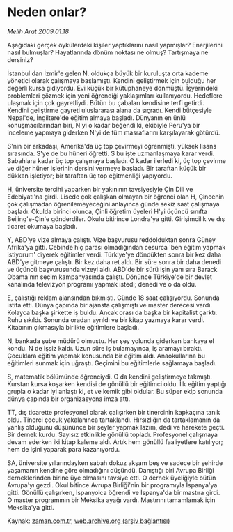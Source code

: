 # Neden onlar?

*Melih Arat 2009.01.18*

<td class="columnist-detail">
<p>Aşağıdaki gerçek öykülerdeki kişiler yaptıklarını nasıl yapmışlar? Enerjilerini nasıl bulmuşlar? Hayatlarında dönüm noktası ne olmuş? Tartışmaya ne dersiniz?</p>
<p>
<div id="haberMetinDiv">
<p> İstanbul'dan İzmir'e gelen N. oldukça büyük bir kuruluşta orta kademe yönetici olarak çalışmaya başlamıştı. Kendini geliştirmek için bulduğu her değerli kursa gidiyordu. Evi küçük bir kütüphaneye dönmüştü. İşyerindeki problemleri çözmek için yeni öğrendiği yaklaşımları kullanıyordu. Hedeflere ulaşmak için çok gayretliydi. Bütün bu çabaları kendisine terfi getirdi. Kendini geliştirme gayreti uluslararası alana da sıçradı. Kendi bütçesiyle Nepal'de, İngiltere'de eğitim almaya başladı. Dünyanın en ünlü konuşmacılarından biri, N'yi o kadar beğendi ki, ekibiyle Peru'ya bir inceleme yapmaya giderken N'yi de tüm masraflarını karşılayarak götürdü. 
<p> S'nin bir arkadaşı, Amerika'da üç top çevirmeyi öğrenmişti, yüksek lisans sırasında. S'ye de bu hüneri öğretti. S bu işte uzmanlaşmaya karar verdi. Sabahlara kadar üç top çalışmaya başladı. O kadar ilerledi ki, üç top çevirme ve diğer hüner işlerinin dersini vermeye başladı. Bir taraftan küçük bir dükkan işletiyor; bir taraftan üç top eğitmenliği yapıyordu. 
<p> H, üniversite tercihi yaparken bir yakınının tavsiyesiyle Çin Dili ve Edebiyatı'na girdi. Lisede çok çalışkan olmayan bir öğrenci olan H, Çincenin çok çalışmadan öğrenilemeyeceğini anlayınca günde sekiz saat çalışmaya başladı. Okulda birinci olunca, Çinli öğretim üyeleri H'yi üçüncü sınıfta Beijing'e-Çin'e gönderdiler. Okulu bitirince Londra'ya gitti. Girişimcilik ve dış ticaret okumaya başladı. 
<p> Y, ABD'ye vize almaya çalıştı. Vize başvurusu reddolduktan sonra Güney Afrika'ya gitti. Cebinde hiç parası olmadığından cesurca 'ben eğitim yapmak istiyorum' diyerek eğitimler verdi. Türkiye'ye döndükten sonra bir kez daha ABD'ye gitmeye çalıştı. Bir kez daha ret aldı. Bir süre sonra bir daha denedi ve üçüncü başvurusunda vizeyi aldı. ABD'de bir sürü işin yanı sıra Barack Obama'nın seçim kampanyasında çalıştı. Dönünce Türkiye'de bir devlet kanalında televizyon programı yapmak istedi; denedi ve o da oldu. 
<p> E, çalıştığı reklam ajansından bıkmıştı. Günde 18 saat çalışıyordu. Sonunda istifa etti. Dünya çapında bir ajansta çalışmıştı ve master derecesi vardı. Kolayca başka şirkette iş buldu. Ancak orası da başka bir kapitalist çarktı. Ruhu sıkıldı. Sonunda oradan ayrıldı ve bir kitap yazmaya karar verdi. Kitabının çıkmasıyla birlikte eğitimlere başladı. 
<p> N, bankada şube müdürü olmuştu. Her şey yolunda giderken bankaya el kondu. N de işsiz kaldı. Uzun süre iş bulamayınca, iş aramayı bıraktı. Çocuklara eğitim yapmak konusunda bir eğitim aldı. Anaokullarına bu eğitimleri sunmak için uğraştı. Geçimini bu eğitimlerle sağlamaya başladı. 
<p> S, matematik bölümünde öğrenciydi. O da kendini geliştirmeye takmıştı. Kurstan kursa koşarken kendisi de gönüllü bir eğitimci oldu. İlk eğitim yaptığı grupla o kadar iyi anlaştı ki, et ve kemik gibi oldular. Bu süper ekip sonunda dünya çapında bir organizasyona imza attı. 
<p> TT, dış ticarette profesyonel olarak çalışırken bir tinercinin kapkaçına tanık oldu. Tinerci çocuk yakalanınca tartaklandı. Hırsızlığın da tartaklamanın da yanlış olduğunu düşününce bir şeyler yapmak lazım, dedi ve harekete geçti. Bir dernek kurdu. Sayısız etkinlikle gönüllü topladı. Profesyonel çalışmaya devam ederken iki kitap kaleme aldı. Artık hem gönüllü faaliyetlere katılıyor; hem de işini yaparak para kazanıyordu. 
<p> SA, üniversite yıllarındayken sabah dokuz akşam beş ve sadece bir şehirde yaşamanın kendine göre olmadığını düşündü. Danıştığı biri Avrupa Birliği derneklerinden birine üye olmasını tavsiye etti. O dernek üyeliğiyle bütün Avrupa'yı gezdi. Okul bitince Avrupa Birliği'nin bir programıyla İspanya'ya gitti. Gönüllü çalışırken, İspanyolca öğrendi ve İspanya'da bir mastıra girdi. O master programının bir Meksika ayağı vardı. Mastırını tamamlamak için Meksika'ya gitti.</p></p></p></p></p></p></p></p></p></div>
</p>
<a href="http://web.archive.org/web/20110117034841/mailto:m.arat@zaman.com.tr">
</a></td>

Kaynak: [zaman.com.tr](http://zaman.com.tr/yazar.do?yazino=805029), [web.archive.org (arşiv bağlantısı)](http://web.archive.org/web/20110117034841/http://www.zaman.com.tr:80/yazar.do?yazino=805029)
